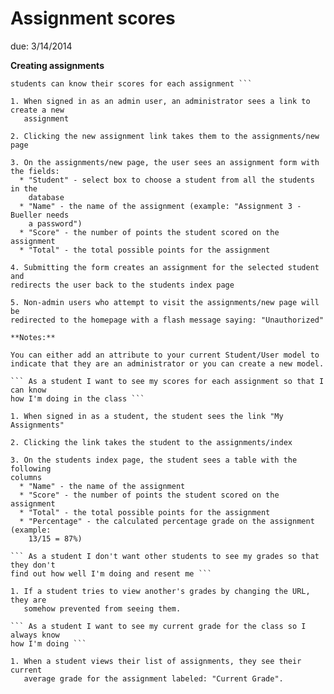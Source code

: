 # Assignment scores

due: 3/14/2014

**Creating assignments**

``` As an administrator I want to give assignment grades to students so that
students can know their scores for each assignment ```

1. When signed in as an admin user, an administrator sees a link to create a new
   assignment

2. Clicking the new assignment link takes them to the assignments/new page

3. On the assignments/new page, the user sees an assignment form with the fields:
  * "Student" - select box to choose a student from all the students in the
    database
  * "Name" - the name of the assignment (example: "Assignment 3 - Bueller needs
    a password")
  * "Score" - the number of points the student scored on the assignment
  * "Total" - the total possible points for the assignment

4. Submitting the form creates an assignment for the selected student and
redirects the user back to the students index page

5. Non-admin users who attempt to visit the assignments/new page will be
redirected to the homepage with a flash message saying: "Unauthorized"

**Notes:**

You can either add an attribute to your current Student/User model to
indicate that they are an administrator or you can create a new model.

``` As a student I want to see my scores for each assignment so that I can know
how I'm doing in the class ```

1. When signed in as a student, the student sees the link "My Assignments"

2. Clicking the link takes the student to the assignments/index

3. On the students index page, the student sees a table with the following
columns
  * "Name" - the name of the assignment
  * "Score" - the number of points the student scored on the assignment
  * "Total" - the total possible points for the assignment
  * "Percentage" - the calculated percentage grade on the assignment (example:
    13/15 = 87%)

``` As a student I don't want other students to see my grades so that they don't
find out how well I'm doing and resent me ```

1. If a student tries to view another's grades by changing the URL, they are
   somehow prevented from seeing them.

``` As a student I want to see my current grade for the class so I always know
how I'm doing ```

1. When a student views their list of assignments, they see their current
   average grade for the assignment labeled: "Current Grade".

